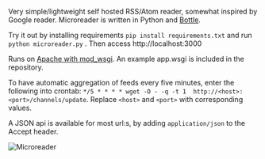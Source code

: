 Very simple/lightweight self hosted RSS/Atom reader, somewhat inspired by Google reader. Microreader is written in Python and [Bottle](http://bottlepy.org/). 

Try it out by installing requirements `pip install requirements.txt` and 
run `python microreader.py` . Then access http://localhost:3000

Runs on [Apache with mod_wsgi](http://bottlepy.org/docs/dev/deployment.html#apache-mod-wsgi).
An example app.wsgi is included in the repository.

To have automatic aggregation of feeds every five minutes, enter the 
following into crontab:
`*/5 * * * * wget -O - -q -t 1  http://<host>:<port>/channels/update`. 
Replace `<host>` and `<port>` with corresponding values.

A JSON api is available for most url:s, by adding `application/json`
to the Accept header.

![Microreader](https://raw.github.com/morganbengtsson/morganbengtsson.github.com/master/images/microreader.png "Microreader")
